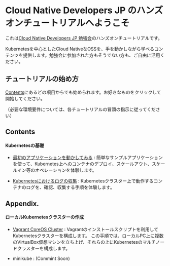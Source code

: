 Cloud Native Developers JP のハンズオンチュートリアルへようこそ
===============================================================
これは[Cloud Native Developers JP 勉強会](https://cnd.connpass.com/)のハンズオンチュートリアルです。

Kubernetesを中心としたCloud NativeなOSSを、手を動かしながら学べるコンテンツを提供します。勉強会に参加された方もそうでない方も、ご自由に活用ください。


チュートリアルの始め方
----------------------
[Contents](#contents)にあるどの項目からでも始められます。お好きなものをクリックして開始してください。

（必要な環境要件については、各チュートリアルの冒頭の指示に従ってください）


Contents
--------

#### Kubernetesの基礎

- [最初のアプリケーションを動かしてみる](documents/kubernetes-basics/play-with-bootcamp-app.md)
:   簡単なサンプルアプリケーションを使って、Kubernetes上へのコンテナのデプロイ、スケールアウト、スケールイン等のオペレーションを体験します。

- [Kubernetesにおけるログの収集](documents/kubernetes-basics/logging.md)
:   Kubernetesクラスター上で動作するコンテナのログを、確認、収集する手順を体験します。

Appendix.
---------

#### ローカルKubernetesクラスターの作成

- [Vagrant CoreOS Cluster](documents/create-local-cluster/vagrant-coreos-cluster.md)
:   Vagrantのインストールスクリプトを利用してKubernetesクラスターを構成します。 この手順では、ローカルPC上に複数のVirtualBox仮想マシンを立ち上げ、それらの上にKubernetesのマルチノードクラスターを構成します。

- minikube
:   (Commint Soon)

